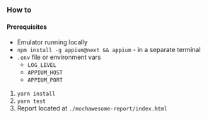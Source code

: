 ### How to

#### Prerequisites

- Emulator running locally
- `npm install -g appium@next && appium` - in a separate terminal
- `.env` file or environment vars
    - `LOG_LEVEL`
    - `APPIUM_HOST`
    - `APPIUM_PORT`

1. `yarn install`
2. `yarn test`
3. Report located at `./mochawesome-report/index.html`